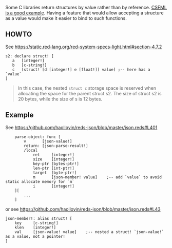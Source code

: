 Some C libraries return structures by value rather than by reference. [CSFML is a good example](https://github.com/LaurentGomila/CSFML/blob/master/include/SFML/Window/VideoMode.h). Having a feature that would allow accepting a structure as a value would make it easier to bind to such functions.

## HOWTO

See https://static.red-lang.org/red-system-specs-light.html#section-4.7.2
```
s2: declare struct! [
   a   [integer!]
   b   [c-string!]
   c   [struct! [d [integer!] e [float!]] value] ;-- here has a `value`
]
```
> In this case, the nested `struct c` storage space is reserved when allocating the space for the parent struct s2. The size of struct s2 is 20 bytes, while the size of s is 12 bytes.


## Example

See https://github.com/haolloyin/reds-json/blob/master/json.reds#L401
```
    parse-object: func [
        v       [json-value!]
        return: [json-parse-result!]
        /local
            ret     [integer!]
            size    [integer!]
            key-ptr [bytes-ptr!]
            len-ptr [int-ptr!]
            target  [byte-ptr!]
            m       [json-member! value]    ;-- add `value` to avoid static allocate memory for `m`
            i       [integer!]
    ][
        ...
    ]
```

or see https://github.com/haolloyin/reds-json/blob/master/json.reds#L43
```
json-member!: alias struct! [
    key     [c-string!]
    klen    [integer!]
    val     [json-value! value]    ;-- nested a struct! `json-value!` as a value, not a pointer!
]
```